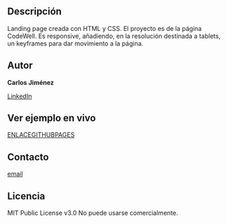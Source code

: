 ## Descripción

Landing page creada con HTML y CSS. El proyecto es de la página CodeWell. Es responsive, añadiendo, en la resolución destinada a tablets, un keyframes para dar movimiento a la página.

## Autor
**Carlos Jiménez**

[LinkedIn](http://www.linkedin.com/in/carlosjmpro)

## Ver ejemplo en vivo
[ENLACEGITHUBPAGES](https://carlosjimer.github.io/Chirp-landing-page/)

## Contacto
[email](carlosjmpro@gmail.com)

## Licencia
MIT Public License v3.0
No puede usarse comercialmente.
